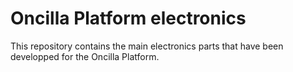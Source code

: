 # Oncilla Platform electronics

This repository contains the main electronics parts that have been
developped for the Oncilla Platform. 
